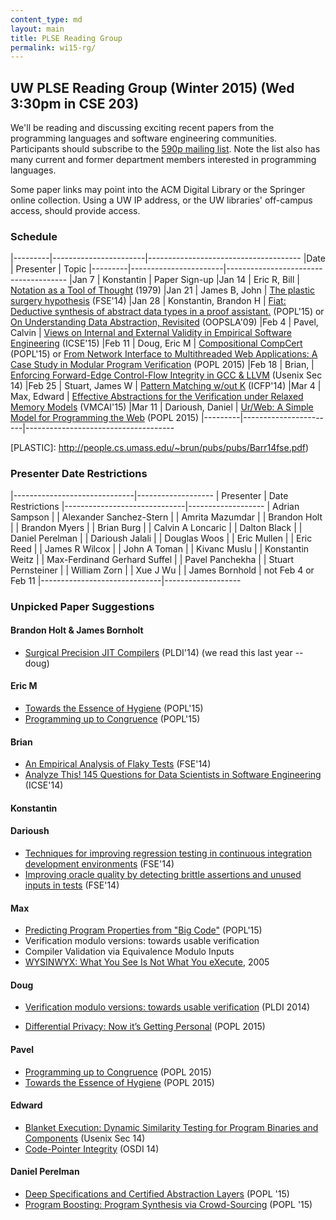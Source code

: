 ```yaml
---
content_type: md
layout: main
title: PLSE Reading Group
permalink: wi15-rg/
---
```


## UW PLSE Reading Group (Winter 2015) (Wed 3:30pm in CSE 203)

We'll be reading and discussing exciting recent papers from the programming
languages and software engineering communities.  Participants should
subscribe to the [590p mailing
list](https://mailman.cs.washington.edu/mailman/listinfo/cse590n). Note the
list also has many current and former department members interested in
programming languages.

Some paper links may point into the ACM Digital Library or the
Springer online collection. Using a UW IP address, or the UW
libraries' off-campus access, should provide access.

### Schedule

|---------|-----------------------|--------------------------------------
|Date     | Presenter             | Topic
|---------|-----------------------|--------------------------------------
|Jan 7    | Konstantin            | Paper Sign-up
|Jan 14   | Eric R, Bill          | [Notation as a Tool of Thought](NTT) (1979)
|Jan 21   | James B, John         | [The plastic surgery hypothesis](PLASTIC) (FSE'14)
|Jan 28   | Konstantin, Brandon H | [Fiat: Deductive synthesis of abstract data types in a proof assistant.](FIAT) (POPL'15) or [On Understanding Data Abstraction, Revisited](ABST) (OOPSLA'09)
|Feb 4    | Pavel, Calvin         | [Views on Internal and External Validity in Empirical Software Engineering](EMP) (ICSE'15)
|Feb 11   | Doug, Eric M          | [Compositional CompCert][COMPCERT] (POPL'15) or [From Network Interface to Multithreaded Web Applications: A Case Study in Modular Program Verification](WA) (POPL 2015)
|Feb 18   | Brian,                | [Enforcing Forward-Edge Control-Flow Integrity in GCC & LLVM](ECFI) (Usenix Sec 14)
|Feb 25   | Stuart, James W       | [Pattern Matching w/out K](NOK) (ICFP'14)
|Mar 4    | Max, Edward           | [Effective Abstractions for the Verification under Relaxed Memory Models](EAVR) (VMCAI'15)
|Mar 11   | Darioush, Daniel      | [Ur/Web: A Simple Model for Programming the Web](URWEB) (POPL 2015)
|---------|-----------------------|-------------------------------------

[EAVR]: http://www.srl.inf.ethz.ch/papers/vmcai15.pdf
[URWEB]: http://adam.chlipala.net/papers/UrWebPOPL15/UrWebPOPL15.pdf
[WA]: http://adam.chlipala.net/papers/BedrockPOPL15/BedrockPOPL15.pdf
[NTT]: http://dl.acm.org/ft_gateway.cfm?id=1283935&type=pdf
[ECFI]: https://www.usenix.org/conference/usenixsecurity14/technical-sessions/presentation/tice
[COMPCERT]: https://www.cs.princeton.edu/~appel/papers/compcomp.pdf
[EMP]: http://www.infosun.fim.uni-passau.de/cl/publications/docs/SiSiAp15.pdf
[NOK]: http://people.cs.kuleuven.be/~jesper.cockx/Without-K/Pattern-matching-without-K.pdf
[FIAT]: https://people.csail.mit.edu/jgross/personal-website/papers/2015-adt-synthesis.pdf
[ABST]: http://www.cs.utexas.edu/~wcook/Drafts/2009/essay.pdf
[PLASTIC]: http://people.cs.umass.edu/~brun/pubs/pubs/Barr14fse.pdf)

### Presenter Date Restrictions

|------------------------------|-------------------
| Presenter                    | Date Restrictions
|------------------------------|-------------------
| Adrian Sampson               |
| Alexander Sanchez-Stern      |
| Amrita Mazumdar              |
| Brandon Holt                 |
| Brandon Myers                |
| Brian Burg                   |
| Calvin A Loncaric            |
| Dalton Black                 |
| Daniel Perelman              |
| Darioush Jalali              |
| Douglas Woos                 |
| Eric Mullen                  |
| Eric Reed                    |
| James R Wilcox               |
| John A Toman                 |
| Kivanc Muslu                 |
| Konstantin Weitz             |
| Max-Ferdinand Gerhard Suffel |
| Pavel Panchekha              |
| Stuart Pernsteiner           |
| William Zorn                 |
| Xue J Wu                     |
| James Bornhold               | not Feb 4 or Feb 11
|------------------------------|-------------------

### Unpicked Paper Suggestions

#### Brandon Holt & James Bornholt

- [Surgical Precision JIT Compilers](http://dl.acm.org/citation.cfm?id=2594316) (PLDI'14) (we read this last year -- doug)

#### Eric M

- [Towards the Essence of Hygiene](http://michaeldadams.org/papers/hygiene/hygiene-2015-popl-authors-copy.pdf) (POPL'15)
- [Programming up to Congruence](http://www.seas.upenn.edu/~sweirich/papers/congruence-extended.pdf) (POPL'15)

#### Brian

- [An Empirical Analysis of Flaky Tests](http://mir.cs.illinois.edu/~qluo2/fse14LuoHEM.pdf) (FSE'14)
- [Analyze This! 145 Questions for Data Scientists in Software Engineering](http://research.microsoft.com/en-us/um/people/abegel/papers/begel-icse-2014.pdf) (ICSE'14)

#### Konstantin

#### Darioush

- [Techniques for improving regression testing in continuous integration development environments](http://dl.acm.org/citation.cfm?id=2635868.2635910) (FSE'14)
- [Improving oracle quality by detecting brittle assertions and unused inputs in tests](http://dl.acm.org/citation.cfm?id=2635917) (FSE'14)

#### Max

- [Predicting Program Properties from "Big Code"](http://www.srl.inf.ethz.ch/papers/jsnice15.pdf) (POPL'15)
- Verification modulo versions: towards usable verification
- Compiler Validation via Equivalence Modulo Inputs
- [WYSINWYX: What You See Is Not What You eXecute](http://dl.acm.org/citation.cfm?id=1749612), 2005

#### Doug
- [Verification modulo versions: towards usable verification](http://dl.acm.org/citation.cfm?id=2594326) (PLDI 2014)

- [Differential Privacy: Now it’s Getting Personal](http://www.cse.chalmers.se/~gersch/popl2015.pdf) (POPL 2015)

#### Pavel

- [Programming up to Congruence](http://www.seas.upenn.edu/~sweirich/papers/congruence-extended.pdf) (POPL 2015)
- [Towards the Essence of Hygiene](http://michaeldadams.org/papers/hygiene/) (POPL 2015)
   
#### Edward

- [Blanket Execution: Dynamic Similarity Testing for Program Binaries and
Components](https://www.usenix.org/conference/usenixsecurity14/technical-sessions/presentation/egele) (Usenix Sec 14)
- [Code-Pointer Integrity](https://www.usenix.org/conference/osdi14/technical-sessions/presentation/kuznetsov) (OSDI 14)

#### Daniel Perelman
- [Deep Specifications and Certified Abstraction Layers](http://flint.cs.yale.edu/flint/publications/dscal.pdf) (POPL '15)
- [Program Boosting: Program Synthesis via Crowd-Sourcing](http://research.microsoft.com/apps/pubs/default.aspx?id=231564) (POPL '15)
